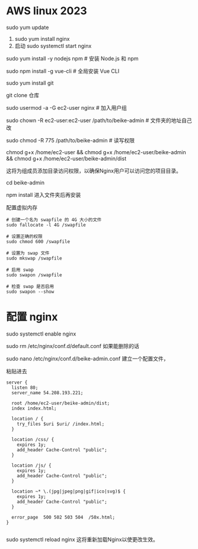 # AWS linux 2023

sudo yum update

1. sudo yum install nginx
2. 启动 sudo systemctl start nginx

sudo yum install -y nodejs npm # 安装 Node.js 和 npm

sudo npm install -g vue-cli # 全局安装 Vue CLI

sudo yum install git

git clone 仓库

sudo usermod -a -G ec2-user nginx  # 加入用户组


sudo chown -R ec2-user:ec2-user /path/to/beike-admin # 文件夹的地址自己改

sudo chmod -R 775 /path/to/beike-admin  # 读写权限

chmod g+x /home/ec2-user && chmod g+x /home/ec2-user/beike-admin && chmod g+x /home/ec2-user/beike-admin/dist

这将为组成员添加目录访问权限，以确保Nginx用户可以访问您的项目目录。



cd beike-admin

npm install  进入文件夹后再安装

配置虚拟内存
```
# 创建一个名为 swapfile 的 4G 大小的文件
sudo fallocate -l 4G /swapfile

# 设置正确的权限
sudo chmod 600 /swapfile

# 设置为 swap 文件
sudo mkswap /swapfile

# 启用 swap
sudo swapon /swapfile

# 检查 swap 是否启用
sudo swapon --show
```

# 配置 nginx

sudo systemctl enable nginx

sudo rm /etc/nginx/conf.d/default.conf  如果能删除的话

sudo nano /etc/nginx/conf.d/beike-admin.conf  建立一个配置文件，

粘贴进去

```
server {
  listen 80;
  server_name 54.208.193.221;

  root /home/ec2-user/beike-admin/dist;
  index index.html;

  location / {
    try_files $uri $uri/ /index.html;
  }

  location /css/ {
    expires 1y;
    add_header Cache-Control "public";
  }

  location /js/ {
    expires 1y;
    add_header Cache-Control "public";
  }

  location ~* \.(jpg|jpeg|png|gif|ico|svg)$ {
    expires 1y;
    add_header Cache-Control "public";
  }

  error_page  500 502 503 504  /50x.html;
}


```

sudo systemctl reload nginx
这将重新加载Nginx以使更改生效。